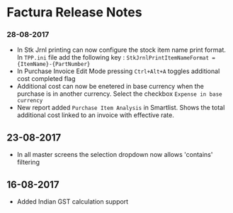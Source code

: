 # Factura Release Notes


### 28-08-2017
* In Stk Jrnl printing can now configure the stock item name print format.
  In `TPP.ini` file add the following key : `StkJrnlPrintItemNameFormat = {ItemName}-{PartNumber}`
* In Purchase Invoice Edit Mode pressing `Ctrl+Alt+A`  toggles additional cost completed flag
* Additional cost can now be enetered in base currency when the purchase is in another currency.
  Select the checkbox `Expense in base currency`
* New report added `Purchase Item Analysis` in Smartlist. Shows the total additional cost linked to an invoice with effective rate.

## 23-08-2017
* In all master screens the selection dropdown now allows 'contains' filtering

## 16-08-2017
* Added Indian GST calculation support
